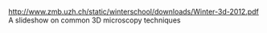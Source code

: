 http://www.zmb.uzh.ch/static/winterschool/downloads/Winter-3d-2012.pdf
A slideshow on common 3D microscopy techniques
